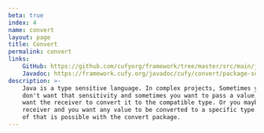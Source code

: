 ```yaml
---
beta: true
index: 4
name: convert
layout: page
title: Convert
permalink: convert
links:
    GitHub: https://github.com/cufyorg/framework/tree/master/src/main/java/cufy/convert
    Javadoc: https://framework.cufy.org/javadoc/cufy/convert/package-summary.html
description: >-
    Java is a type sensitive language. In complex projects, Sometimes you 
    don't want that sensitivity and sometimes you want to pass a value, and you
    want the receiver to convert it to the compatible type. Or you maybe the
    receiver and you want any value to be converted to a specific type. All 
    of that is possible with the convert package.
---
```

